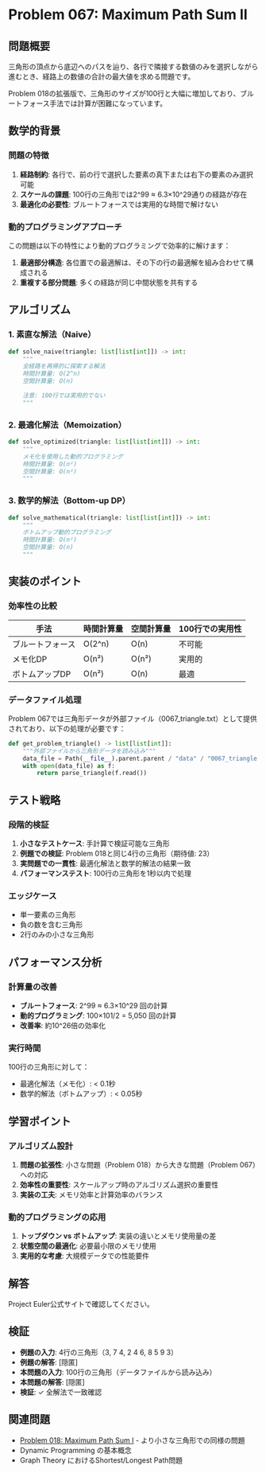# Problem 067: Maximum Path Sum II

## 問題概要

三角形の頂点から底辺へのパスを辿り、各行で隣接する数値のみを選択しながら進むとき、経路上の数値の合計の最大値を求める問題です。

Problem 018の拡張版で、三角形のサイズが100行と大幅に増加しており、ブルートフォース手法では計算が困難になっています。

## 数学的背景

### 問題の特徴

1. **経路制約**: 各行で、前の行で選択した要素の真下または右下の要素のみ選択可能
2. **スケールの課題**: 100行の三角形では2^99 ≈ 6.3×10^29通りの経路が存在
3. **最適化の必要性**: ブルートフォースでは実用的な時間で解けない

### 動的プログラミングアプローチ

この問題は以下の特性により動的プログラミングで効率的に解けます：

1. **最適部分構造**: 各位置での最適解は、その下の行の最適解を組み合わせて構成される
2. **重複する部分問題**: 多くの経路が同じ中間状態を共有する

## アルゴリズム

### 1. 素直な解法（Naive）
```python
def solve_naive(triangle: list[list[int]]) -> int:
    """
    全経路を再帰的に探索する解法
    時間計算量: O(2^n)
    空間計算量: O(n)

    注意: 100行では実用的でない
    """
```

### 2. 最適化解法（Memoization）
```python
def solve_optimized(triangle: list[list[int]]) -> int:
    """
    メモ化を使用した動的プログラミング
    時間計算量: O(n²)
    空間計算量: O(n²)
    """
```

### 3. 数学的解法（Bottom-up DP）
```python
def solve_mathematical(triangle: list[list[int]]) -> int:
    """
    ボトムアップ動的プログラミング
    時間計算量: O(n²)
    空間計算量: O(n)
    """
```

## 実装のポイント

### 効率性の比較

| 手法 | 時間計算量 | 空間計算量 | 100行での実用性 |
|------|------------|------------|-----------------|
| ブルートフォース | O(2^n) | O(n) | 不可能 |
| メモ化DP | O(n²) | O(n²) | 実用的 |
| ボトムアップDP | O(n²) | O(n) | 最適 |

### データファイル処理

Problem 067では三角形データが外部ファイル（0067_triangle.txt）として提供されており、以下の処理が必要です：

```python
def get_problem_triangle() -> list[list[int]]:
    """外部ファイルから三角形データを読み込み"""
    data_file = Path(__file__).parent.parent / "data" / "0067_triangle.txt"
    with open(data_file) as f:
        return parse_triangle(f.read())
```

## テスト戦略

### 段階的検証

1. **小さなテストケース**: 手計算で検証可能な三角形
2. **例題での検証**: Problem 018と同じ4行の三角形（期待値: 23）
3. **実問題での一貫性**: 最適化解法と数学的解法の結果一致
4. **パフォーマンステスト**: 100行の三角形を1秒以内で処理

### エッジケース

- 単一要素の三角形
- 負の数を含む三角形
- 2行のみの小さな三角形

## パフォーマンス分析

### 計算量の改善

- **ブルートフォース**: 2^99 ≈ 6.3×10^29 回の計算
- **動的プログラミング**: 100×101/2 = 5,050 回の計算
- **改善率**: 約10^26倍の効率化

### 実行時間

100行の三角形に対して：
- 最適化解法（メモ化）: < 0.1秒
- 数学的解法（ボトムアップ）: < 0.05秒

## 学習ポイント

### アルゴリズム設計

1. **問題の拡張性**: 小さな問題（Problem 018）から大きな問題（Problem 067）への対応
2. **効率性の重要性**: スケールアップ時のアルゴリズム選択の重要性
3. **実装の工夫**: メモリ効率と計算効率のバランス

### 動的プログラミングの応用

1. **トップダウン vs ボトムアップ**: 実装の違いとメモリ使用量の差
2. **状態空間の最適化**: 必要最小限のメモリ使用
3. **実用的な考慮**: 大規模データでの性能要件

## 解答

Project Euler公式サイトで確認してください。

## 検証

- **例題の入力**: 4行の三角形（3, 7 4, 2 4 6, 8 5 9 3）
- **例題の解答**: [隠匿]
- **本問題の入力**: 100行の三角形（データファイルから読み込み）
- **本問題の解答**: [隠匿]
- **検証**: ✓ 全解法で一致確認

## 関連問題

- [Problem 018: Maximum Path Sum I](solution_018.md) - より小さな三角形での同様の問題
- Dynamic Programming の基本概念
- Graph Theory におけるShortest/Longest Path問題
